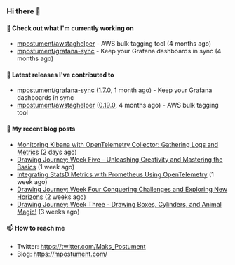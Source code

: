### Hi there 👋

#### 👷 Check out what I'm currently working on

- [mpostument/awstaghelper](https://github.com/mpostument/awstaghelper) - AWS bulk tagging tool (4 months ago)
- [mpostument/grafana-sync](https://github.com/mpostument/grafana-sync) - Keep your Grafana dashboards in sync (4 months ago)

#### 🔭 Latest releases I've contributed to

- [mpostument/grafana-sync](https://github.com/mpostument/grafana-sync) ([1.7.0](https://github.com/mpostument/grafana-sync/releases/tag/1.7.0), 1 month ago) - Keep your Grafana dashboards in sync
- [mpostument/awstaghelper](https://github.com/mpostument/awstaghelper) ([0.19.0](https://github.com/mpostument/awstaghelper/releases/tag/0.19.0), 4 months ago) - AWS bulk tagging tool

#### 📜 My recent blog posts

- [Monitoring Kibana with OpenTelemetry Collector: Gathering Logs and Metrics](https://mpostument.com/posts/programming/observability/otel-kibana/) (2 days ago)
- [Drawing Journey: Week Five - Unleashing Creativity and Mastering the Basics](https://mpostument.com/posts/drawing/drawing_journey/week_five_basics/) (1 week ago)
- [Integrating StatsD Metrics with Prometheus Using OpenTelemetry](https://mpostument.com/posts/programming/observability/otel-statsd/) (1 week ago)
- [Drawing Journey: Week Four Conquering Challenges and Exploring New Horizons](https://mpostument.com/posts/drawing/drawing_journey/week_four_landmark/) (2 weeks ago)
- [Drawing Journey: Week Three - Drawing Boxes, Cylinders, and Animal Magic!](https://mpostument.com/posts/drawing/drawing_journey/week_three_structure/) (3 weeks ago)

#### 📫 How to reach me

- Twitter: https://twitter.com/Maks_Postument
- Blog: https://mpostument.com/
